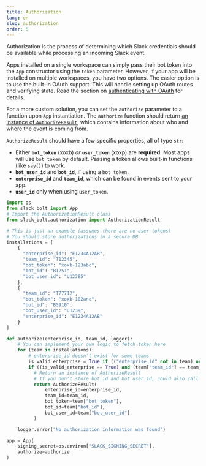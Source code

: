 ```yaml
---
title: Authorization
lang: en
slug: authorization
order: 5
---
```


<div class="section-content">
Authorization is the process of determining which Slack credentials should be available while processing an incoming Slack event.

Apps installed on a single workspace can simply pass their bot token into the `App` constructor using the `token` parameter. However, if your app will be installed on multiple workspaces, you have two options. The easier option is to use the built-in OAuth support. This will handle setting up OAuth routes and verifying state. Read the section on [authenticating with OAuth](#authenticating-oauth) for details.

For a more custom solution, you can set the `authorize` parameter to a function upon `App` instantiation. The `authorize` function should return [an instance of `AuthorizeResult`](https://github.com/slackapi/bolt-python/blob/main/slack_bolt/authorization/authorize_result.py), which contains information about who and where the event is coming from.

`AuthorizeResult` should have a few specific properties, all of type `str`:
- Either **`bot_token`** (xoxb) *or* **`user_token`** (xoxp) are **required**. Most apps will use `bot_token` by default. Passing a token allows built-in functions (like `say()`) to work.
- **`bot_user_id`** and **`bot_id`**, if using a `bot_token`.
- **`enterprise_id`** and **`team_id`**, which can be found in events sent to your app.
- **`user_id`** only when using `user_token`.
</div>

```python
import os
from slack_bolt import App
# Import the AuthorizationResult class
from slack_bolt.authorization import AuthorizationResult

# This is just an example (assumes there are no user tokens)
# You should store authorizations in a secure DB
installations = [
    {
      "enterprise_id": "E1234A12AB",
      "team_id": "T12345",
      "bot_token": "xoxb-123abc",
      "bot_id": "B1251",
      "bot_user_id": "U12385"
    },
    {
      "team_id": "T77712",
      "bot_token": "xoxb-102anc",
      "bot_id": "B5910",
      "bot_user_id": "U1239",
      "enterprise_id": "E1234A12AB"
    }
]

def authorize(enterprise_id, team_id, logger):
    # You can implement your own logic to fetch token here
    for (team in installations):
        # enterprise_id doesn't exist for some teams
        is_valid_enterprise = True if (("enterprise_id" not in team) or (enterprise_id == team["enterprise_id"])) else False
        if ((is_valid_enterprise == True) and (team["team_id"] == team_id)):
          # Return an instance of AuthorizeResult
          # If you don't store bot_id and bot_user_id, could also call `from_auth_test_response` with your bot_token to automatically fetch them
          return AuthorizeResult(
              enterprise_id=enterprise_id,
              team_id=team_id,
              bot_token=team["bot_token"],
              bot_id=team["bot_id"],
              bot_user_id=team["bot_user_id"]
          )

    logger.error("No authorization information was found")

app = App(
    signing_secret=os.environ["SLACK_SIGNING_SECRET"],
    authorize=authorize
)
```
